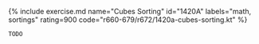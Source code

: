 {% include exercise.md name="Cubes Sorting" id="1420A" labels="math, sortings" rating=900 code="r660-679/r672/1420a-cubes-sorting.kt" %}

```
TODO
```
